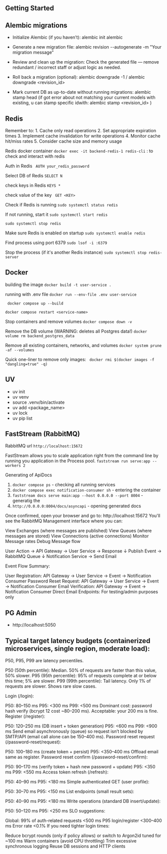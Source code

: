 ## Getting Started




## Alembic migrations

- Initialize Alembic (if you haven’t): alembic init alembic

- Generate a new migration file: alembic revision --autogenerate -m "Your migration message"

- Review and clean up the migration: Check the generated file — remove redundant / incorrect staff or adjust logic as needed.

- Roll back a migration (optional): alembic downgrade -1 / alembic downgrade <revision_id>

- Mark current DB as up-to-date without running migrations: alembic stamp head (if got error about not matching your current models with existing, u can stamp specific idwith: alembic stamp <revision_id> )




## Redis

   Remember to:
      1. Cache only read operations
      2. Set appropriate expiration times
      3. Implement cache invalidation for write operations
      4. Monitor cache hit/miss rates
      5. Consider cache size and memory usage

   Redis docker container
   ` docker exec -it backend-redis-1 redis-cli ` : to check and interact with redis
 
   Auth in Redis
   ` AUTH your_redis_password`

   Select DB of Redis
   ` SELECT N ` 

   check keys in Redis
   ` KEYS * `  

   check value of the key
   ` GET <KEY>`

   Check if Redis is running
   ` sudo systemctl status redis `

   If not running, start it
   ` sudo systemctl start redis `

   ` sudo systemctl stop redis `

   Make sure Redis is enabled on startup
   `sudo systemctl enable redis`

   Find process using port 6379
   ` sudo lsof -i :6379 `

   Stop the process (if it's another Redis instance)
   `sudo systemctl stop redis-server`



## Docker
   building the image
   ` docker build -t user-service . `

   running with .env file
   ` docker run --env-file .env user-service ` 

   ` docker compose up --build`

   ` docker compose restart <service-name> `

   Stop containers and remove volumes
   ` docker compose down -v `

   Remove the DB volume (WARNING: deletes all Postgres data!)
   ` docker volume rm backend_postgres_data `

   Remove all existing containers, networks, and volumes
   ` docker system prune -af --volumes `

   Quick one-liner to remove only <none> images:
   ` docker rmi $(docker images -f "dangling=true" -q)`

## UV

 - uv init
 - uv venv
 - source .venv/bin/activate
 - uv add <package_name>
 - uv lock
 - uv pip list



## FastStream (RabbitMQ)

   RabbitMQ url
   `http://localhost:15672`

   FastStream allows you to scale application right from the command line by running you application in the Process pool.
   ` faststream run serve:app --workers 2 `

   Generating of ApiDocs
   1. ` docker compose ps ` - checking all running services
   2. ` docker compose exec notification-consumer sh ` - entering the container
   3. ` faststream docs serve main:app --host 0.0.0.0 --port 8004 ` - generatig the
   4. ` http://0.0.0.0:8004/docs/asyncapi ` - opening generated docs

   Once confirmed, open your browser and go to:
   http://localhost:15672
   You'll see the RabbitMQ Management interface where you can:

   View Exchanges (where messages are published)
   View Queues (where messages are stored)
   View Connections (active connections)
   Monitor Message rates
   Debug Message flow


   User Action → API Gateway → User Service → Response
                  ↓
            Publish Event → RabbitMQ Queue
                  ↓
         Notification Service → Send Email

   Event Flow Summary:

   User Registration: API Gateway → User Service → Event → Notification Consumer
   Password Reset Request: API Gateway → User Service → Event → Notification Consumer
   Email Verification: API Gateway → Event → Notification Consumer
   Direct Email Endpoints: For testing/admin purposes only




## PG Admin
   - http://localhost:5050




## Typical target latency budgets (containerized microservices, single region, moderate load):

P50, P95, P99 are latency percentiles.

P50 (50th percentile): Median. 50% of requests are faster than this value, 50% slower.
P95 (95th percentile): 95% of requests complete at or below this time; 5% are slower.
P99 (99th percentile): Tail latency. Only 1% of requests are slower. Shows rare slow cases.

Login (/login):

P50: 80–150 ms
P95: <300 ms
P99: <500 ms Dominant cost: password hash verify (bcrypt 12 cost ~80–200 ms). Acceptable: your 200 ms is fine.
Register (/register):

P50: 120–250 ms (DB insert + token generation)
P95: <600 ms
P99: <900 ms Send email asynchronously (queue) so request isn’t blocked by SMTP/API (email call alone can be 150–400 ms).
Password reset request (/password-reset/request):

P50: 100–180 ms (create token + persist)
P95: <350–400 ms Offload email same as register.
Password reset confirm (/password-reset/confirm):

P50: 90–170 ms (verify token + hash new password + update)
P95: <350 ms
P99: <550 ms
Access token refresh (/refresh):

P50: 40–90 ms
P95: <180 ms
Simple authenticated GET (user profile):

P50: 30–70 ms
P95: <150 ms
List endpoints (small result sets):

P50: 40–90 ms
P95: <180 ms
Write operations (standard DB insert/update):

P50: 50–120 ms
P95: <250 ms
SLO suggestions:

Global: 99% of auth-related requests <500 ms
P95 login/register <300–400 ms
Error rate <0.1%
If you need tighter login times:

Reduce bcrypt rounds (only if policy allows) or switch to Argon2id tuned for ~100 ms
Warm containers (avoid CPU throttling)
Trim excessive synchronous logging
Reuse DB sessions and HTTP clients